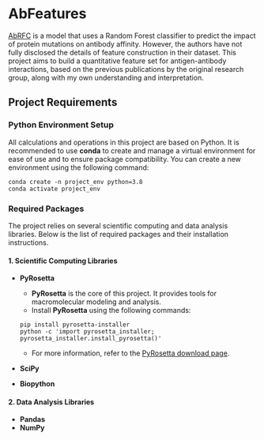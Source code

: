 



# AbFeatures

[AbRFC](https://github.com/tbc01/AbRFC) is a model that uses a Random Forest classifier to predict the impact of protein mutations on antibody affinity. However, the authors have not fully disclosed the details of feature construction in their dataset. This project aims to build a quantitative feature set for antigen-antibody interactions, based on the previous publications by the original research group, along with my own understanding and interpretation.



## Project Requirements

### Python Environment Setup

All calculations and operations in this project are based on Python. It is recommended to use **conda** to create and manage a virtual environment for ease of use and to ensure package compatibility. You can create a new environment using the following command:

```
conda create -n project_env python=3.8
conda activate project_env
```

### Required Packages

The project relies on several scientific computing and data analysis libraries. Below is the list of required packages and their installation instructions.

#### 1. Scientific Computing Libraries

- **PyRosetta**

  - **PyRosetta** is the core of this project. It provides tools for macromolecular modeling and analysis.
  - Install **PyRosetta** using the following commands:

  ```
  pip install pyrosetta-installer
  python -c 'import pyrosetta_installer; pyrosetta_installer.install_pyrosetta()'
  ```

  - For more information, refer to the [PyRosetta download page](https://www.pyrosetta.org/downloads/).

- **SciPy**

- **Biopython**

#### 2. Data Analysis Libraries

- **Pandas**
- **NumPy**



